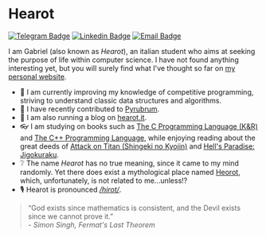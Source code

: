 # Hearot
[![Telegram Badge](https://img.shields.io/badge/-@hearot-2CA5E0?style=flat-square&labelColor=2CA5E0&logo=telegram&logoColor=white&link=https://t.me/hearot)](https://t.me/hearot) [![Linkedin Badge](https://img.shields.io/badge/-hearot-blue?style=flat-square&logo=Linkedin&logoColor=white&link=https://www.linkedin.com/in/gabriel-hearot-261904165/)](https://www.linkedin.com/in/gabriel-hearot-261904165/) [![Email Badge](https://img.shields.io/badge/-gabriel@hearot.it-c14438?style=flat-square&logo=mail.ru&logoColor=white&link=mailto:gabriel@hearot.it)](mailto:gabriel@hearot.it)

I am Gabriel (also known as *Hearot*), an italian student who aims at seeking the purpose of life within computer science. I have not found anything interesting yet, but you will surely find what I've thought so far on [my personal website](https://hearot.it).

- 🥇 I am currently improving my knowledge of competitive programming, striving to understand classic data structures and algorithms.
- 🤖 I have recently contributed to [Pyrubrum](https://github.com/hearot/pyrubrum).
- 📖 I am also running a blog on [hearot.it](https://hearot.it).
- 👓 I am studying on books such as [The C Programming Language (K&R)](https://en.wikipedia.org/wiki/The_C_Programming_Language) and [The C++ Programming Language](https://en.wikipedia.org/wiki/The_C%2B%2B_Programming_Language), while enjoying reading about the great deeds of [Attack on Titan (Shingeki no Kyojin)](https://en.wikipedia.org/wiki/Attack_on_Titan) and [Hell's Paradise: Jigokuraku](https://en.wikipedia.org/wiki/Hell%27s_Paradise:_Jigokuraku).
- ❔ The name *Hearot* has no true meaning, since it came to my mind randomly. Yet there does exist a mythological place named [Heorot](https://en.wikipedia.org/wiki/Heorot), which, unfortunately, is not related to me...unless!?
- 🎙️ Hearot is pronounced [*/hirot/*](http://ipa-reader.xyz/?text=hirot).

> “God exists since mathematics is consistent, and the Devil exists since we cannot prove it.”<br>\- *Simon Singh, Fermat's Last Theorem*
